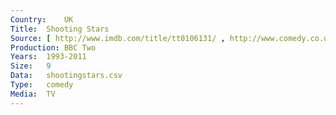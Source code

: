 ```yaml
---
Country:	UK
Title:	Shooting Stars
Source:	[ http://www.imdb.com/title/tt0106131/ , http://www.comedy.co.uk/guide/tv/shooting_stars/ ]
Production:	BBC Two
Years:	1993-2011
Size:	9
Data:	shootingstars.csv
Type:	comedy
Media:	TV
---
```


